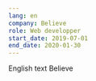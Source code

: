 ```yaml
---
lang: en
company: Believe
role: Web developper
start_date: 2019-07-01
end_date: 2020-01-30
---
```


English text Believe